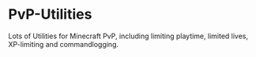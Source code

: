# PvP-Utilities
Lots of Utilities for Minecraft PvP, including limiting playtime, limited lives, XP-limiting and commandlogging. 
